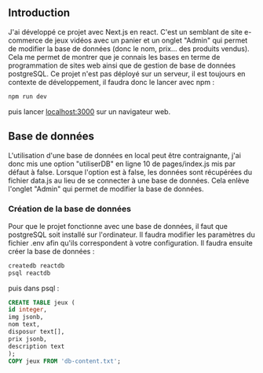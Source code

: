 ## Introduction

J'ai développé ce projet avec Next.js en react. C'est un semblant de site e-commerce de jeux vidéos avec un panier et un onglet "Admin" qui permet de modifier la base de données (donc le nom, prix... des produits vendus). Cela me permet de montrer que je connais les bases en terme de programmation de sites web ainsi que de gestion de base de données postgreSQL. Ce projet n'est pas déployé sur un serveur, il est toujours en contexte de développement, il faudra donc le lancer avec npm :

```bash
npm run dev
```

puis lancer [localhost:3000](http://localhost:3000/) sur un navigateur web.

## Base de données

L'utilisation d'une base de données en local peut être contraignante, j'ai donc mis une option "utiliserDB" en ligne 10 de pages/index.js mis par défaut à false.
Lorsque l'option est à false, les données sont récupérées du fichier data.js au lieu de se connecter à une base de données. Cela enlève l'onglet "Admin" qui permet de modifier la base de données.

### Création de la base de données

Pour que le projet fonctionne avec une base de données, il faut que postgreSQL soit installé sur l'ordinateur. Il faudra modifier les paramètres du fichier .env afin qu'ils correspondent à votre configuration. Il faudra ensuite créer la base de données :

```bash
createdb reactdb
psql reactdb
```

puis dans psql :

```sql
CREATE TABLE jeux (
id integer,
img jsonb,
nom text,
disposur text[],
prix jsonb,
description text
);
COPY jeux FROM 'db-content.txt';
```
